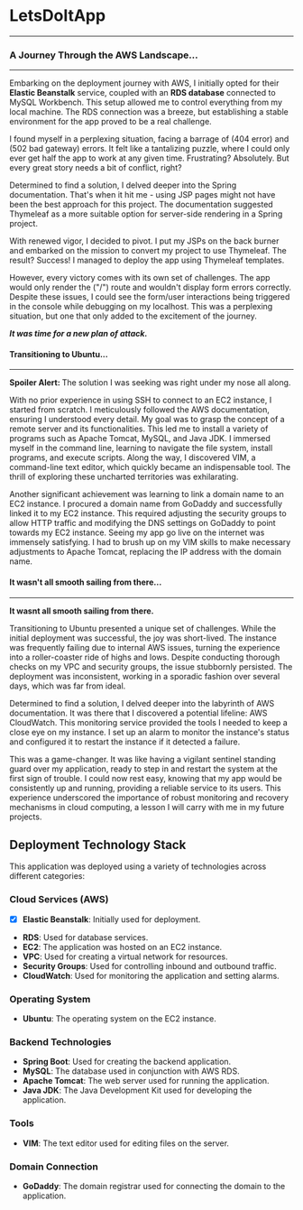 # LetsDoItApp

---

### A Journey Through the AWS Landscape...
--- 

Embarking on the deployment journey with AWS, I initially opted for their **Elastic Beanstalk** service, coupled with an **RDS database** connected to MySQL Workbench. This setup allowed me to control everything from my local machine. The RDS connection was a breeze, but establishing a stable environment for the app proved to be a real challenge.

I found myself in a perplexing situation, facing a barrage of (404 error) and (502 bad gateway) errors. It felt like a tantalizing puzzle, where I could only ever get half the app to work at any given time. Frustrating? Absolutely. But every great story needs a bit of conflict, right?

Determined to find a solution, I delved deeper into the Spring documentation. That's when it hit me - using JSP pages might not have been the best approach for this project. The documentation suggested Thymeleaf as a more suitable option for server-side rendering in a Spring project.

With renewed vigor, I decided to pivot. I put my JSPs on the back burner and embarked on the mission to convert my project to use Thymeleaf. The result? Success! I managed to deploy the app using Thymeleaf templates.

However, every victory comes with its own set of challenges. The app would only render the ("/") route and wouldn't display form errors correctly. Despite these issues, I could see the form/user interactions being triggered in the console while debugging on my localhost. This was a perplexing situation, but one that only added to the excitement of the journey.

<i>**It was time for a new plan of attack.**</i>

#### Transitioning to Ubuntu...
---
<b> Spoiler Alert: </b> The solution I was seeking was right under my nose all along.

With no prior experience in using SSH to connect to an EC2 instance, I started from scratch. I meticulously followed the AWS documentation, ensuring I understood every detail. My goal was to grasp the concept of a remote server and its functionalities. This led me to install a variety of programs such as Apache Tomcat, MySQL, and Java JDK. I immersed myself in the command line, learning to navigate the file system, install programs, and execute scripts. Along the way, I discovered VIM, a command-line text editor, which quickly became an indispensable tool. The thrill of exploring these uncharted territories was exhilarating.

Another significant achievement was learning to link a domain name to an EC2 instance. I procured a domain name from GoDaddy and successfully linked it to my EC2 instance. This required adjusting the security groups to allow HTTP traffic and modifying the DNS settings on GoDaddy to point towards my EC2 instance. Seeing my app go live on the internet was immensely satisfying. I had to brush up on my VIM skills to make necessary adjustments to Apache Tomcat, replacing the IP address with the domain name.

#### It wasn't all smooth sailing from there...
---
<b> It wasnt all smooth sailing from there. </b>  

Transitioning to Ubuntu presented a unique set of challenges. While the initial deployment was successful, the joy was short-lived. The instance was frequently failing due to internal AWS issues, turning the experience into a roller-coaster ride of highs and lows. Despite conducting thorough checks on my VPC and security groups, the issue stubbornly persisted. The deployment was inconsistent, working in a sporadic fashion over several days, which was far from ideal.

Determined to find a solution, I delved deeper into the labyrinth of AWS documentation. It was there that I discovered a potential lifeline: AWS CloudWatch. This monitoring service provided the tools I needed to keep a close eye on my instance. I set up an alarm to monitor the instance's status and configured it to restart the instance if it detected a failure. 

This was a game-changer. It was like having a vigilant sentinel standing guard over my application, ready to step in and restart the system at the first sign of trouble. I could now rest easy, knowing that my app would be consistently up and running, providing a reliable service to its users. This experience underscored the importance of robust monitoring and recovery mechanisms in cloud computing, a lesson I will carry with me in my future projects.

## Deployment Technology Stack

This application was deployed using a variety of technologies across different categories:

### Cloud Services (AWS)
- [X] **Elastic Beanstalk**: Initially used for deployment.
- **RDS**: Used for database services.
- **EC2**: The application was hosted on an EC2 instance.
- **VPC**: Used for creating a virtual network for resources.
- **Security Groups**: Used for controlling inbound and outbound traffic.
- **CloudWatch**: Used for monitoring the application and setting alarms.

### Operating System
- **Ubuntu**: The operating system on the EC2 instance.

### Backend Technologies
- **Spring Boot**: Used for creating the backend application.
- **MySQL**: The database used in conjunction with AWS RDS.
- **Apache Tomcat**: The web server used for running the application.
- **Java JDK**: The Java Development Kit used for developing the application.

### Tools
- **VIM**: The text editor used for editing files on the server.

### Domain Connection
- **GoDaddy**: The domain registrar used for connecting the domain to the application.

